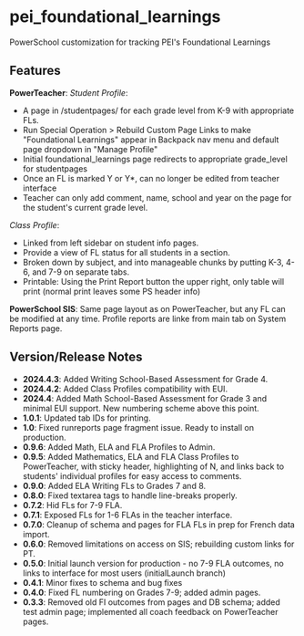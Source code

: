 # pei_foundational_learnings
PowerSchool customization for tracking PEI's Foundational Learnings

## Features
**PowerTeacher**: 
*Student Profile*:
- A page in /studentpages/ for each grade level from K-9 with appropriate FLs.
- Run Special Operation > Rebuild Custom Page Links to make "Foundational Learnings" appear in Backpack nav menu and default page dropdown in "Manage Profile"
- Initial foundational_learnings page redirects to appropriate grade_level for studentpages
- Once an FL is marked Y or Y*, can no longer be edited from teacher interface
- Teacher can only add comment, name, school and year on the page for the student's current grade level.

*Class Profile*:
- Linked from left sidebar on student info pages.
- Provide a view of FL status for all students in a section.
- Broken down by subject, and into manageable chunks by putting K-3, 4-6, and 7-9 on separate tabs.
- Printable: Using the Print Report button the upper right, only table will print (normal print leaves some PS header info)
  
**PowerSchool SIS**: Same page layout as on PowerTeacher, but any FL can be modified at any time. Profile reports are linke from main tab on System Reports page.

## Version/Release Notes
  - **2024.4.3**: Added Writing School-Based Assessment for Grade 4.
  - **2024.4.2**: Added Class Profiles compatibility with EUI.
  - **2024.4**: Added Math School-Based Assessment for Grade 3 and minimal EUI support.
  New numbering scheme above this point.
  - **1.0.1**: Updated tab IDs for printing.
  - **1.0**: Fixed runreports page fragment issue. Ready to install on production.
  - **0.9.6**: Added Math, ELA and FLA Profiles to Admin.
  - **0.9.5**: Added Mathematics, ELA and FLA Class Profiles to PowerTeacher, with sticky header, highlighting of N, and links back to students' individual profiles for easy access to comments.
  - **0.9.0**: Added ELA Writing FLs to Grades 7 and 8.
  - **0.8.0**: Fixed textarea tags to handle line-breaks properly.
  - **0.7.2**: Hid FLs for 7-9 FLA.
  - **0.7.1**: Exposed FLs for 1-6 FLAs in the teacher interface.
  - **0.7.0**: Cleanup of schema and pages for FLA FLs in prep for French data import.
  - **0.6.0**: Removed limitations on access on SIS; rebuilding custom links for PT.
  - **0.5.0**: Initial launch version for production - no 7-9 FLA outcomes, no links to interface for most users (initialLaunch branch)
  - **0.4.1**: Minor fixes to schema and bug fixes
  - **0.4.0**: Fixed FL numbering on Grades 7-9; added admin pages.
  - **0.3.3**: Removed old FI outcomes from pages and DB schema; added test admin page; implemented all coach feedback on PowerTeacher pages.
